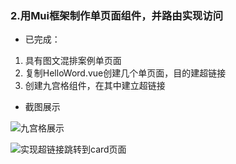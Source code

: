 ### 2.用Mui框架制作单页面组件，并路由实现访问
* 已完成：
1. 具有图文混排案例单页面
2. 复制HelloWord.vue创建几个单页面，目的建超链接 
3. 创建九宫格组件，在其中建立超链接


* 截图展示

![九宫格展示](https://images.gitee.com/uploads/images/2019/1227/164203_1f227657_2230057.png "九宫格1.png")

![实现超链接跳转到card页面](https://images.gitee.com/uploads/images/2019/1227/164720_1232c5aa_2230057.png "实现跳转2.png")
